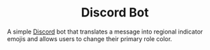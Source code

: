<h1 align="center">Discord Bot</h1>

A simple [Discord](https://discordapp.com) bot that translates a message into regional indicator emojis and allows users to change their primary role color.
